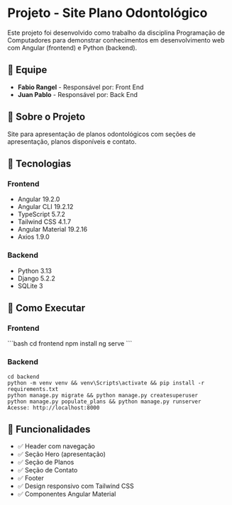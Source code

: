 # Projeto - Site Plano Odontológico

Este projeto foi desenvolvido como trabalho da disciplina Programação de Computadores para demonstrar conhecimentos em desenvolvimento web com Angular (frontend) e Python (backend).

## 👥 Equipe
- **Fabio Rangel** - Responsável por: Front End
- **Juan Pablo** - Responsável por: Back End

## 🦷 Sobre o Projeto
Site para apresentação de planos odontológicos com seções de apresentação, planos disponíveis e contato.

## 🚀 Tecnologias

### Frontend
- Angular 19.2.0
- Angular CLI 19.2.12
- TypeScript 5.7.2
- Tailwind CSS 4.1.7
- Angular Material 19.2.16
- Axios 1.9.0

### Backend
- Python 3.13
- Django 5.2.2
- SQLite 3

## 🔧 Como Executar

### Frontend
\`\`\`bash
cd frontend
npm install
ng serve
\`\`\`

### Backend
```
cd backend
python -m venv venv && venv\Scripts\activate && pip install -r requirements.txt
python manage.py migrate && python manage.py createsuperuser
python manage.py populate_plans && python manage.py runserver
Acesse: http://localhost:8000
```

## 🦷 Funcionalidades
- ✅ Header com navegação
- ✅ Seção Hero (apresentação)
- ✅ Seção de Planos
- ✅ Seção de Contato
- ✅ Footer
- ✅ Design responsivo com Tailwind CSS
- ✅ Componentes Angular Material
